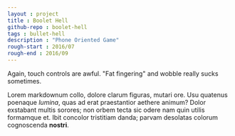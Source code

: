 ```yaml
---
layout : project
title : Boolet Hell
github-repo : boolet-hell
tags : bullet-hell
description : "Phone Oriented Game"
rough-start : 2016/07
rough-end : 2016/09
---
```


Again, touch controls are awful. "Fat fingering" and wobble really sucks sometimes.

Lorem markdownum collo, dolore clarum figuras, mutari ore. Usu quatenus poenaque
*lumina*, quas ad erat praestantior aethere animum? Dolor exstabant multis
sorores; non orbem tecta sic odere nam quin utilis formamque et. Ibit concolor
tristitiam danda; parvam desolatas colorum cognoscenda **nostri**.
